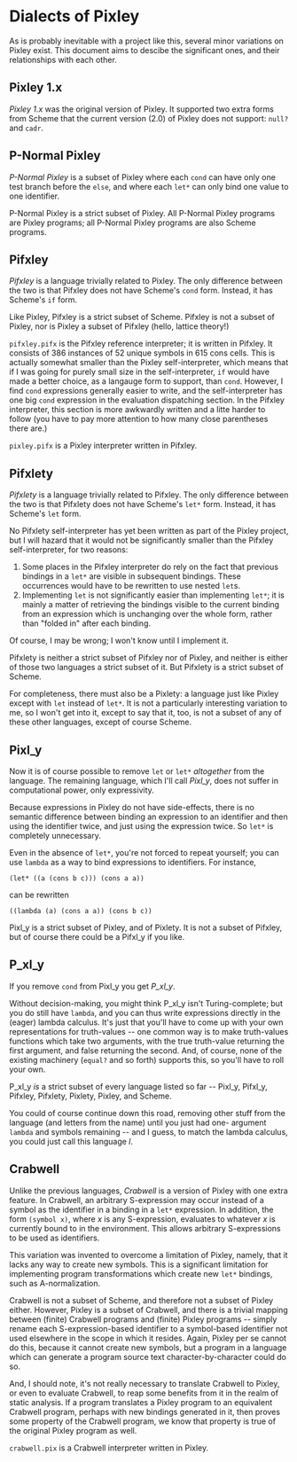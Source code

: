 Dialects of Pixley
==================

As is probably inevitable with a project like this, several minor
variations on Pixley exist.  This document aims to descibe the
significant ones, and their relationships with each other.

Pixley 1.x
----------

*Pixley 1.x* was the original version of Pixley.  It supported two
extra forms from Scheme that the current version (2.0) of Pixley does
not support: `null?` and `cadr`.

P-Normal Pixley
---------------

*P-Normal Pixley* is a subset of Pixley where each `cond` can have
only one test branch before the `else`, and where each `let*` can
only bind one value to one identifier.

P-Normal Pixley is a strict subset of Pixley.  All P-Normal Pixley
programs are Pixley programs; all P-Normal Pixley programs are also
Scheme programs.

Pifxley
-------

*Pifxley* is a language trivially related to Pixley.  The only
difference between the two is that Pifxley does not have Scheme's
`cond` form.  Instead, it has Scheme's `if` form.

Like Pixley, Pifxley is a strict subset of Scheme.  Pifxley is
not a subset of Pixley, nor is Pixley a subset of Pifxley (hello,
lattice theory!)

`pifxley.pifx` is the Pifxley reference interpreter; it is written
in Pifxley.  It consists of 386 instances of 52 unique symbols in
615 cons cells.  This is actually somewhat smaller than the Pixley
self-interpreter, which means that if I was going for purely small
size in the self-interpreter, `if` would have made a better choice,
as a langauge form to support, than `cond`.  However, I find `cond`
expressions generally easier to write, and the self-interpreter
has one big `cond` expression in the evaluation dispatching section.
In the Pifxley interpreter, this section is more awkwardly written
and a litte harder to follow (you have to pay more attention to
how many close parentheses there are.)

`pixley.pifx` is a Pixley interpreter written in Pifxley.

Pifxlety
--------

*Pifxlety* is a language trivially related to Pifxley.  The only
difference between the two is that Pifxlety does not have Scheme's
`let*` form.  Instead, it has Scheme's `let` form.

No Pifxlety self-interpreter has yet been written as part of the
Pixley project, but I will hazard that it would not be significantly
smaller than the Pifxley self-interpreter, for two reasons:

1. Some places in the Pifxley interpreter do rely on the fact that
   previous bindings in a `let*` are visible in subsequent bindings.
   These occurrences would have to be rewritten to use nested `let`s.
2. Implementing `let` is not significantly easier than implementing
   `let*`; it is mainly a matter of retrieving the bindings visible
   to the current binding from an expression which is unchanging over
   the whole form, rather than "folded in" after each binding.

Of course, I may be wrong; I won't know until I implement it.

Pifxlety is neither a strict subset of Pifxley nor of Pixley, and
neither is either of those two languages a strict subset of it.
But Pifxlety is a strict subset of Scheme.

For completeness, there must also be a Pixlety: a language just like
Pixley except with `let` instead of `let*`.  It is not a particularly
interesting variation to me, so I won't get into it, except to say
that it, too, is not a subset of any of these other languages, except
of course Scheme.

Pixl_y
------

Now it is of course possible to remove `let` or `let*` _altogether_
from the language.  The remaining language, which I'll call *Pixl_y*,
does not suffer in computational power, only expressivity.

Because expressions in Pixley do not have side-effects, there is no
semantic difference between binding an expression to an identifier
and then using the identifier twice, and just using the expression
twice.  So `let*` is completely unnecessary.

Even in the absence of `let*`, you're not forced to repeat yourself;
you can use `lambda` as a way to bind expressions to identifiers.
For instance,

    (let* ((a (cons b c))) (cons a a))

can be rewritten

    ((lambda (a) (cons a a)) (cons b c))

Pixl_y is a strict subset of Pixley, and of Pixlety.  It is not a
subset of Pifxley, but of course there could be a Pifxl_y if you like.

P_xl_y
------

If you remove `cond` from Pixl_y you get *P_xl_y*.

Without decision-making, you might think P_xl_y isn't Turing-complete;
but you do still have `lambda`, and you can thus write expressions
directly in the (eager) lambda calculus.  It's just that you'll have
to come up with your own representations for truth-values -- one common
way is to make truth-values functions which take two arguments, with
the true truth-value returning the first argument, and false returning
the second.  And, of course, none of the existing machinery (`equal?`
and so forth) supports this, so you'll have to roll your own.

P_xl_y *is* a strict subset of every language listed so far -- Pixl_y,
Pifxl_y, Pifxley, Pifxlety, Pixlety, Pixley, and Scheme.

You could of course continue down this road, removing other stuff
from the language (and letters from the name) until you just had one-
argument `lambda` and symbols remaining -- and I guess, to match the
lambda calculus, you could just call this language *l*.

Crabwell
--------

Unlike the previous languages, *Crabwell* is a version of Pixley with
one extra feature.  In Crabwell, an arbitrary S-expression may occur
instead of a symbol as the identifier in a binding in a `let*`
expression.  In addition, the form `(symbol x)`, where _x_ is any
S-expression, evaluates to whatever _x_ is currently bound to in the
environment.  This allows arbitrary S-expressions to be used as
identifiers.

This variation was invented to overcome a limitation of Pixley,
namely, that it lacks any way to create new symbols.  This is a
significant limitation for implementing program transformations which
create new `let*` bindings, such as A-normalization.

Crabwell is not a subset of Scheme, and therefore not a subset of
Pixley either.  However, Pixley is a subset of Crabwell, and there is
a trivial mapping between (finite) Crabwell programs and (finite)
Pixley programs -- simply rename each S-expression-based identifier
to a symbol-based identifier not used elsewhere in the scope in which
it resides.  Again, Pixley per se cannot do this, because it cannot
create new symbols, but a program in a language which can generate a
program source text character-by-character could do so.

And, I should note, it's not really necessary to translate Crabwell
to Pixley, or even to evaluate Crabwell, to reap some benefits from
it in the realm of static analysis.  If a program translates a Pixley
program to an equivalent Crabwell program, perhaps with new bindings
generated in it, then proves some property of the Crabwell program,
we know that property is true of the original Pixley program as well.

`crabwell.pix` is a Crabwell interpreter written in Pixley.
